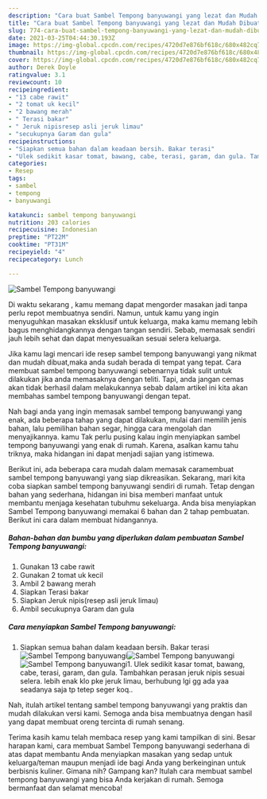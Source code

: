 ```yaml
---
description: "Cara buat Sambel Tempong banyuwangi yang lezat dan Mudah Dibuat"
title: "Cara buat Sambel Tempong banyuwangi yang lezat dan Mudah Dibuat"
slug: 774-cara-buat-sambel-tempong-banyuwangi-yang-lezat-dan-mudah-dibuat
date: 2021-03-25T04:44:30.193Z
image: https://img-global.cpcdn.com/recipes/4720d7e876bf618c/680x482cq70/sambel-tempong-banyuwangi-foto-resep-utama.jpg
thumbnail: https://img-global.cpcdn.com/recipes/4720d7e876bf618c/680x482cq70/sambel-tempong-banyuwangi-foto-resep-utama.jpg
cover: https://img-global.cpcdn.com/recipes/4720d7e876bf618c/680x482cq70/sambel-tempong-banyuwangi-foto-resep-utama.jpg
author: Derek Doyle
ratingvalue: 3.1
reviewcount: 10
recipeingredient:
- "13 cabe rawit"
- "2 tomat uk kecil"
- "2 bawang merah"
- " Terasi bakar"
- " Jeruk nipisresep asli jeruk limau"
- "secukupnya Garam dan gula"
recipeinstructions:
- "Siapkan semua bahan dalam keadaan bersih. Bakar terasi"
- "Ulek sedikit kasar tomat, bawang, cabe, terasi, garam, dan gula. Tambahkan perasan jeruk nipis sesuai selera. lebih enak klo pke jeruk limau, berhubung lgi gg ada yaa seadanya saja tp tetep seger koq.."
categories:
- Resep
tags:
- sambel
- tempong
- banyuwangi

katakunci: sambel tempong banyuwangi 
nutrition: 203 calories
recipecuisine: Indonesian
preptime: "PT22M"
cooktime: "PT31M"
recipeyield: "4"
recipecategory: Lunch

---
```



![Sambel Tempong banyuwangi](https://img-global.cpcdn.com/recipes/4720d7e876bf618c/680x482cq70/sambel-tempong-banyuwangi-foto-resep-utama.jpg)

Di waktu  sekarang , kamu memang dapat mengorder masakan jadi tanpa perlu repot membuatnya sendiri. Namun, untuk kamu yang ingin menyuguhkan masakan eksklusif untuk keluarga, maka kamu memang lebih bagus menghidangkannya dengan tangan sendiri. Sebab, memasak sendiri jauh lebih sehat dan dapat menyesuaikan sesuai selera keluarga.

Jika kamu lagi mencari ide resep sambel tempong banyuwangi yang nikmat dan mudah dibuat,maka anda sudah berada di tempat yang tepat. Cara membuat sambel tempong banyuwangi  sebenarnya tidak sulit untuk dilakukan jika anda memasaknya dengan teliti. Tapi, anda jangan cemas akan tidak berhasil dalam melakukannya 
sebab dalam artikel ini kita akan membahas sambel tempong banyuwangi dengan tepat.  



Nah bagi anda yang ingin memasak sambel tempong banyuwangi yang enak, ada beberapa tahap yang dapat dilakukan, mulai dari memilih jenis bahan, lalu pemilihan bahan segar, hingga cara mengolah dan menyajikannya. kamu Tak perlu pusing kalau ingin menyiapkan sambel tempong banyuwangi yang enak di rumah. Karena, asalkan kamu  tahu triknya, maka hidangan ini dapat menjadi sajian yang istimewa.

Berikut ini, ada beberapa cara mudah dalam memasak caramembuat sambel tempong banyuwangi yang siap dikreasikan. Sekarang, mari kita coba siapkan sambel tempong banyuwangi sendiri di rumah. Tetap dengan bahan yang sederhana, hidangan ini bisa memberi manfaat untuk membantu menjaga kesehatan tubuhmu sekeluarga. Anda bisa menyiapkan Sambel Tempong banyuwangi memakai 6 bahan dan 2 tahap pembuatan. Berikut ini cara dalam membuat hidangannya.

<!--inarticleads1-->

##### Bahan-bahan dan bumbu yang diperlukan dalam pembuatan Sambel Tempong banyuwangi:

1. Gunakan 13 cabe rawit
1. Gunakan 2 tomat uk kecil
1. Ambil 2 bawang merah
1. Siapkan  Terasi bakar
1. Siapkan  Jeruk nipis(resep asli jeruk limau)
1. Ambil secukupnya Garam dan gula




<!--inarticleads2-->

##### Cara menyiapkan Sambel Tempong banyuwangi:

1. Siapkan semua bahan dalam keadaan bersih. Bakar terasi
<img src="//assets-global.cpcdn.com/assets/icons/button_play-2c75c40dde080a61004c1f40b05d8f140eaff45d7e9e6481dc71c63d2e7c4909.png" alt="Sambel Tempong banyuwangi"><img src="https://img-global.cpcdn.com/steps/d32189e8e84854c1/160x128cq70/sambel-tempong-banyuwangi-langkah-memasak-1-foto.jpg" alt="Sambel Tempong banyuwangi"><img src="https://img-global.cpcdn.com/steps/65a65c81030a2cc5/160x128cq70/sambel-tempong-banyuwangi-langkah-memasak-1-foto.jpg" alt="Sambel Tempong banyuwangi">1. Ulek sedikit kasar tomat, bawang, cabe, terasi, garam, dan gula. Tambahkan perasan jeruk nipis sesuai selera. lebih enak klo pke jeruk limau, berhubung lgi gg ada yaa seadanya saja tp tetep seger koq..




Nah, itulah artikel tentang  sambel tempong banyuwangi  yang praktis dan mudah dilakukan versi kami. Semoga anda bisa membuatnya dengan hasil yang dapat membuat oreng tercinta di rumah senang. 

Terima kasih kamu telah membaca resep yang kami tampilkan di sini. Besar harapan kami, cara membuat  Sambel Tempong banyuwangi sederhana di atas dapat membantu Anda menyiapkan masakan yang sedap untuk keluarga/teman maupun menjadi ide bagi Anda yang berkeinginan untuk berbisnis kuliner. Gimana nih? Gampang kan? Itulah cara membuat sambel tempong banyuwangi yang bisa Anda kerjakan di rumah. Semoga bermanfaat dan selamat mencoba!

